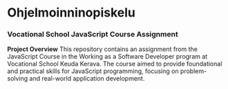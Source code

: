 # Ohjelmoinninopiskelu
### **Vocational School JavaScript Course Assignment**
**Project Overview**
This repository contains an assignment from the JavaScript Course in the Working as a Software Developer program at Vocational School Keuda Kerava. The course aimed to provide foundational and practical skills for JavaScript programming, focusing on problem-solving and real-world application development.
